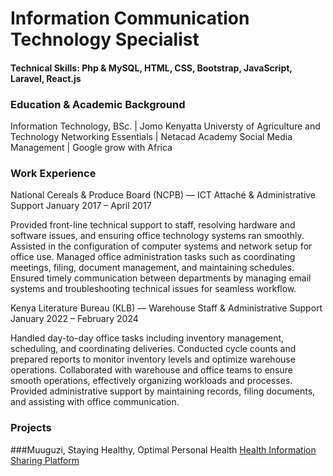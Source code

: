 # Information Communication Technology Specialist

#### Technical Skills: Php & MySQL, HTML, CSS, Bootstrap, JavaScript, Laravel, React.js

### Education & Academic Background
Information Technology, BSc. | Jomo Kenyatta Universty of Agriculture and Technology
Networking Essentials | Netacad Academy
Social Media Management | Google grow with Africa

### Work Experience
National Cereals & Produce Board (NCPB) — ICT Attaché & Administrative Support
January 2017 – April 2017

Provided front-line technical support to staff, resolving hardware and software issues, and ensuring office technology systems ran smoothly.
Assisted in the configuration of computer systems and network setup for office use.
Managed office administration tasks such as coordinating meetings, filing, document management, and maintaining schedules.
Ensured timely communication between departments by managing email systems and troubleshooting technical issues for seamless workflow.

Kenya Literature Bureau (KLB) — Warehouse Staff & Administrative Support
January 2022 – February 2024

Handled day-to-day office tasks including inventory management, scheduling, and coordinating deliveries.
Conducted cycle counts and prepared reports to monitor inventory levels and optimize warehouse operations.
Collaborated with warehouse and office teams to ensure smooth operations, effectively organizing workloads and processes.
Provided administrative support by maintaining records, filing documents, and assisting with office communication.

### Projects
###Muuguzi, Staying Healthy, Optimal Personal Health
[Health Information Sharing Platform](https://www.youtube.com/watch?v=cK8MxciiC00&list=PLLatoQwCH7RBdcOKQJlb_efny7xvy_Pt_)
